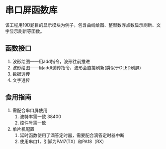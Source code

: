 # 串口屏函数库

该工程用19D题目的显示模块为例子，包含曲线绘图、整型数浮点数显示刷新、文字显示刷新等函数。

## 函数接口

1. 波形绘图——用add指令，波形往前推进
2. 波形绘图——用addt透传指令，波形会直接刷新(类似于OLED刷屏)
3. 数据透传
4. 文字透传

## 食用指南

1. 需配合串口屏使用
   1. 波特率需一致 38400
   2. 控件号需一致
2. 单片机配置
   1. 延时函数使用了滴答定时器，需要配合滴答定时器中断
   2. 使用串口1，引脚为PA17(TX）和PA18（RX）



